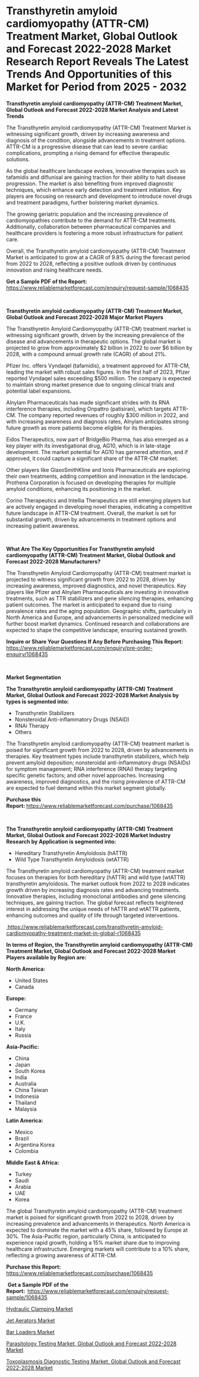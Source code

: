 <p><h1>Transthyretin amyloid cardiomyopathy (ATTR-CM) Treatment Market, Global Outlook and Forecast 2022-2028 Market Research Report Reveals The Latest Trends And Opportunities of this Market for Period from 2025 - 2032</h1></p><p><strong>Transthyretin amyloid cardiomyopathy (ATTR-CM) Treatment Market, Global Outlook and Forecast 2022-2028 Market Analysis and Latest Trends</strong></p>
<p><p>The Transthyretin amyloid cardiomyopathy (ATTR-CM) Treatment Market is witnessing significant growth, driven by increasing awareness and diagnosis of the condition, alongside advancements in treatment options. ATTR-CM is a progressive disease that can lead to severe cardiac complications, prompting a rising demand for effective therapeutic solutions.</p><p>As the global healthcare landscape evolves, innovative therapies such as tafamidis and diflunisal are gaining traction for their ability to halt disease progression. The market is also benefiting from improved diagnostic techniques, which enhance early detection and treatment initiation. Key players are focusing on research and development to introduce novel drugs and treatment paradigms, further bolstering market dynamics.</p><p>The growing geriatric population and the increasing prevalence of cardiomyopathies contribute to the demand for ATTR-CM treatments. Additionally, collaboration between pharmaceutical companies and healthcare providers is fostering a more robust infrastructure for patient care.</p><p>Overall, the Transthyretin amyloid cardiomyopathy (ATTR-CM) Treatment Market is anticipated to grow at a CAGR of 9.8% during the forecast period from 2022 to 2028, reflecting a positive outlook driven by continuous innovation and rising healthcare needs.</p></p>
<p><strong>Get a Sample PDF of the Report:&nbsp;</strong> <a href="https://www.reliablemarketforecast.com/enquiry/request-sample/1068435?utm_campaign=2011&utm_medium=2&utm_source=Github&utm_content=ia&utm_term=21032025&utm_id=transthyretin-amyloid-cardiomyopathy-attr-cm-treatment-market-global-outlook-and-forecast-2022-2028">https://www.reliablemarketforecast.com/enquiry/request-sample/1068435</a></p>
<p>&nbsp;</p>
<p><strong>Transthyretin amyloid cardiomyopathy (ATTR-CM) Treatment Market, Global Outlook and Forecast 2022-2028 Major Market Players</strong></p>
<p><p>The Transthyretin Amyloid Cardiomyopathy (ATTR-CM) treatment market is witnessing significant growth, driven by the increasing prevalence of the disease and advancements in therapeutic options. The global market is projected to grow from approximately $2 billion in 2022 to over $6 billion by 2028, with a compound annual growth rate (CAGR) of about 21%.</p><p>Pfizer Inc. offers Vyndaqel (tafamidis), a treatment approved for ATTR-CM, leading the market with robust sales figures. In the first half of 2023, Pfizer reported Vyndaqel sales exceeding $500 million. The company is expected to maintain strong market presence due to ongoing clinical trials and potential label expansions.</p><p>Alnylam Pharmaceuticals has made significant strides with its RNA interference therapies, including Onpattro (patisiran), which targets ATTR-CM. The company reported revenues of roughly $300 million in 2022, and with increasing awareness and diagnosis rates, Alnylam anticipates strong future growth as more patients become eligible for its therapies.</p><p>Eidos Therapeutics, now part of BridgeBio Pharma, has also emerged as a key player with its investigational drug, AG10, which is in late-stage development. The market potential for AG10 has garnered attention, and if approved, it could capture a significant share of the ATTR-CM market.</p><p>Other players like GlaxoSmithKline and Ionis Pharmaceuticals are exploring their own treatments, adding competition and innovation in the landscape. Prothena Corporation is focused on developing therapies for multiple amyloid conditions, enhancing its positioning in the market.</p><p>Corino Therapeutics and Intellia Therapeutics are still emerging players but are actively engaged in developing novel therapies, indicating a competitive future landscape in ATTR-CM treatment. Overall, the market is set for substantial growth, driven by advancements in treatment options and increasing patient awareness.</p></p>
<p>&nbsp;</p>
<p><strong>What Are The Key Opportunities For Transthyretin amyloid cardiomyopathy (ATTR-CM) Treatment Market, Global Outlook and Forecast 2022-2028 Manufacturers?</strong></p>
<p><p>The Transthyretin Amyloid Cardiomyopathy (ATTR-CM) treatment market is projected to witness significant growth from 2022 to 2028, driven by increasing awareness, improved diagnostics, and novel therapeutics. Key players like Pfizer and Alnylam Pharmaceuticals are investing in innovative treatments, such as TTR stabilizers and gene silencing therapies, enhancing patient outcomes. The market is anticipated to expand due to rising prevalence rates and the aging population. Geographic shifts, particularly in North America and Europe, and advancements in personalized medicine will further boost market dynamics. Continued research and collaborations are expected to shape the competitive landscape, ensuring sustained growth.</p></p>
<p><strong>Inquire or Share Your Questions If Any Before Purchasing This Report:</strong> <a href="https://www.reliablemarketforecast.com/enquiry/pre-order-enquiry/1068435?utm_campaign=2011&utm_medium=2&utm_source=Github&utm_content=ia&utm_term=21032025&utm_id=transthyretin-amyloid-cardiomyopathy-attr-cm-treatment-market-global-outlook-and-forecast-2022-2028">https://www.reliablemarketforecast.com/enquiry/pre-order-enquiry/1068435</a></p>
<p>&nbsp;</p>
<p><strong>Market Segmentation</strong></p>
<p><strong>The Transthyretin amyloid cardiomyopathy (ATTR-CM) Treatment Market, Global Outlook and Forecast 2022-2028 Market Analysis by types is segmented into:</strong></p>
<p><ul><li>Transthyretin Stabilizers</li><li>Nonsteroidal Anti-inflammatory Drugs (NSAID)</li><li>RNAi Therapy</li><li>Others</li></ul></p>
<p><p>The Transthyretin amyloid cardiomyopathy (ATTR-CM) treatment market is poised for significant growth from 2022 to 2028, driven by advancements in therapies. Key treatment types include transthyretin stabilizers, which help prevent amyloid deposition; nonsteroidal anti-inflammatory drugs (NSAIDs) for symptom management; RNA interference (RNAi) therapy targeting specific genetic factors; and other novel approaches. Increasing awareness, improved diagnostics, and the rising prevalence of ATTR-CM are expected to fuel demand within this market segment globally.</p></p>
<p><strong>Purchase this Report:&nbsp;</strong><a href="https://www.reliablemarketforecast.com/purchase/1068435?utm_campaign=2011&utm_medium=2&utm_source=Github&utm_content=ia&utm_term=21032025&utm_id=transthyretin-amyloid-cardiomyopathy-attr-cm-treatment-market-global-outlook-and-forecast-2022-2028">https://www.reliablemarketforecast.com/purchase/1068435</a></p>
<p>&nbsp;</p>
<p><strong>The Transthyretin amyloid cardiomyopathy (ATTR-CM) Treatment Market, Global Outlook and Forecast 2022-2028 Market Industry Research by Application is segmented into:</strong></p>
<p><ul><li>Hereditary Transthyretin Amyloidosis (hATTR)</li><li>Wild Type Transthyretin Amyloidosis (wtATTR)</li></ul></p>
<p><p>The Transthyretin amyloid cardiomyopathy (ATTR-CM) treatment market focuses on therapies for both hereditary (hATTR) and wild type (wtATTR) transthyretin amyloidosis. The market outlook from 2022 to 2028 indicates growth driven by increasing diagnosis rates and advancing treatments. Innovative therapies, including monoclonal antibodies and gene silencing techniques, are gaining traction. The global forecast reflects heightened interest in addressing the unique needs of hATTR and wtATTR patients, enhancing outcomes and quality of life through targeted interventions.</p></p>
<p><a href="https://www.reliablemarketforecast.com/transthyretin-amyloid-cardiomyopathy-treatment-market-in-global-r1068435?utm_campaign=2011&utm_medium=2&utm_source=Github&utm_content=ia&utm_term=21032025&utm_id=transthyretin-amyloid-cardiomyopathy-attr-cm-treatment-market-global-outlook-and-forecast-2022-2028">&nbsp;https://www.reliablemarketforecast.com/transthyretin-amyloid-cardiomyopathy-treatment-market-in-global-r1068435</a></p>
<p><strong>In terms of Region, the Transthyretin amyloid cardiomyopathy (ATTR-CM) Treatment Market, Global Outlook and Forecast 2022-2028 Market Players available by Region are:</strong></p>
<p>
    <p> <strong> North America: </strong>
        <ul>
            <li>United States</li>
            <li>Canada</li>
        </ul>
        </p> 
    <p> <strong> Europe: </strong>
        <ul>
            <li>Germany</li>
            <li>France</li>
            <li>U.K.</li>
            <li>Italy</li>
            <li>Russia</li>
        </ul>
        </p> 
    <p> <strong> Asia-Pacific: </strong>
        <ul>
            <li>China</li>
            <li>Japan</li>
            <li>South Korea</li>
            <li>India</li>
            <li>Australia</li>
            <li>China Taiwan</li>
            <li>Indonesia</li>
            <li>Thailand</li>
            <li>Malaysia</li>
        </ul>
        </p> 
    <p> <strong> Latin America: </strong>
        <ul>
            <li>Mexico</li>
            <li>Brazil</li>
            <li>Argentina Korea</li>
            <li>Colombia</li>
        </ul>
        </p> 
    <p> <strong> Middle East & Africa: </strong>
        <ul>
            <li>Turkey</li>
            <li>Saudi</li>
            <li>Arabia</li>
            <li>UAE</li>
            <li>Korea</li>
        </ul>
    </p>
    </p>
<p><p>The global Transthyretin amyloid cardiomyopathy (ATTR-CM) treatment market is poised for significant growth from 2022 to 2028, driven by increasing prevalence and advancements in therapeutics. North America is expected to dominate the market with a 45% share, followed by Europe at 30%. The Asia-Pacific region, particularly China, is anticipated to experience rapid growth, holding a 15% market share due to improving healthcare infrastructure. Emerging markets will contribute to a 10% share, reflecting a growing awareness of ATTR-CM.</p></p>
<p><strong>Purchase this Report: </strong><a href="https://www.reliablemarketforecast.com/purchase/1068435?utm_campaign=2011&utm_medium=2&utm_source=Github&utm_content=ia&utm_term=21032025&utm_id=transthyretin-amyloid-cardiomyopathy-attr-cm-treatment-market-global-outlook-and-forecast-2022-2028">https://www.reliablemarketforecast.com/purchase/1068435</a></p>
<p>&nbsp;<strong>Get a Sample PDF of the Report:&nbsp;&nbsp;</strong><a href="https://www.reliablemarketforecast.com/enquiry/request-sample/1068435?utm_campaign=2011&utm_medium=2&utm_source=Github&utm_content=ia&utm_term=21032025&utm_id=transthyretin-amyloid-cardiomyopathy-attr-cm-treatment-market-global-outlook-and-forecast-2022-2028">https://www.reliablemarketforecast.com/enquiry/request-sample/1068435</a></p>
<p><strong></strong></p>
<p><p><a href="https://www.linkedin.com/pulse/hydraulic-clamping-market-navigating-challenges-unlocking-potential-ss0nf?utm_campaign=2011&utm_medium=2&utm_source=Github&utm_content=ia&utm_term=21032025&utm_id=transthyretin-amyloid-cardiomyopathy-attr-cm-treatment-market-global-outlook-and-forecast-2022-2028">Hydraulic Clamping Market</a></p><p><a href="https://www.linkedin.com/pulse/jet-aerators-market-size-competitive-differentiation-fpsaf?utm_campaign=2011&utm_medium=2&utm_source=Github&utm_content=ia&utm_term=21032025&utm_id=transthyretin-amyloid-cardiomyopathy-attr-cm-treatment-market-global-outlook-and-forecast-2022-2028">Jet Aerators Market</a></p><p><a href="https://www.linkedin.com/pulse/bar-loaders-market-size-share-trends-analysis-report-end-use-nflpf?utm_campaign=2011&utm_medium=2&utm_source=Github&utm_content=ia&utm_term=21032025&utm_id=transthyretin-amyloid-cardiomyopathy-attr-cm-treatment-market-global-outlook-and-forecast-2022-2028">Bar Loaders Market</a></p><p><a href="https://github.com/artussavasrv/Market-Research-Report-List-1/blob/main/parasitology-testing-market-global-outlook-and-forecast-2022-2028-market.md?utm_campaign=2011&utm_medium=2&utm_source=Github&utm_content=ia&utm_term=21032025&utm_id=transthyretin-amyloid-cardiomyopathy-attr-cm-treatment-market-global-outlook-and-forecast-2022-2028">Parasitology Testing Market, Global Outlook and Forecast 2022-2028 Market</a></p><p><a href="https://github.com/abbasgwiltke/Market-Research-Report-List-1/blob/main/toxoplasmosis-diagnostic-testing-market-global-outlook-and-forecast-2022-2028-market.md?utm_campaign=2011&utm_medium=2&utm_source=Github&utm_content=ia&utm_term=21032025&utm_id=transthyretin-amyloid-cardiomyopathy-attr-cm-treatment-market-global-outlook-and-forecast-2022-2028">Toxoplasmosis Diagnostic Testing Market, Global Outlook and Forecast 2022-2028 Market</a></p></p>